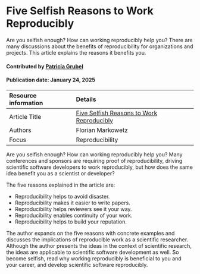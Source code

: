 # Five Selfish Reasons to Work Reproducibly
<!--deck text start-->
Are you selfish enough? How can working reproducibly help you? There are many discussions about the benefits of reproducibility for organizations and projects. This article explains the reasons it benefits you.

<!--deck text end-->

#### Contributed by [Patricia Grubel](https://github.com/pagrubel "Patricia Grubel")
#### Publication date: January 24, 2025

Resource information | Details
:--- | :---
Article Title | [Five Selfish Reasons to Work Reproducibly](https://genomebiology.biomedcentral.com/articles/10.1186/s13059-015-0850-7)
Authors | Florian Markowetz
Focus | Reproducibility

Are you selfish enough? How can working reproducibly help you? Many conferences and sponsors are requiring proof of reproducibility, driving scientific software developers to work reproducibly, but how does the same idea benefit you as a scientist or developer?

The five reasons explained in the article are:
* Reproducibility helps to avoid disaster.
* Reproducibility makes it easier to write papers.
* Reproducibility helps reviewers see it your way.
* Reproducibility enables continuity of your work.
* Reproducibility helps to build your reputation.

The author expands on the five reasons with concrete examples and discusses the implications of reproducible work as a scientific researcher.
Although the author presents the ideas in the context of scientific research, the ideas are applicable to scientific software development as well.
So become selfish, read why working reproducibly is beneficial to you and your career, and develop scientific software reproducibly.






<!---
Publish: yes
Topics: Reproducibility, Personal Productivity and Sustainability 
Pinned: no
RSS update: 2025-01-24
--->
